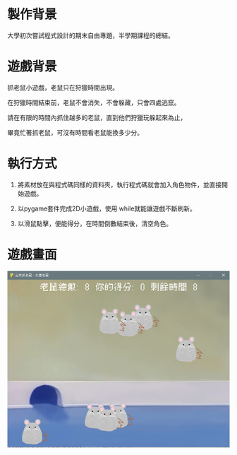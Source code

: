 # 製作背景
大學初次嘗試程式設計的期末自由專題，半學期課程的總結。

# 遊戲背景

 抓老鼠小遊戲，老鼠只在狩獵時間出現。
  
 在狩獵時間結束前，老鼠不會消失，不會躲藏，只會四處逃竄。

 請在有限的時間內抓住越多的老鼠，直到他們狩獵玩躲起來為止，

 畢竟忙著抓老鼠，可沒有時間看老鼠能換多少分。





# 執行方式
1. 將素材放在與程式碼同樣的資料夾，執行程式碼就會加入角色物件，並直接開始遊戲。

2. 以pygame套件完成2D小遊戲，使用 while就能讓遊戲不斷刷新。

3. 以滑鼠點擊，便能得分，在時間倒數結束後，清空角色。

# 遊戲畫面
![遊戲畫面](https://github.com/Lynnae1010Cheng/Mouses_Catch/blob/main/Mouses_Catch/Game_Start.png)
